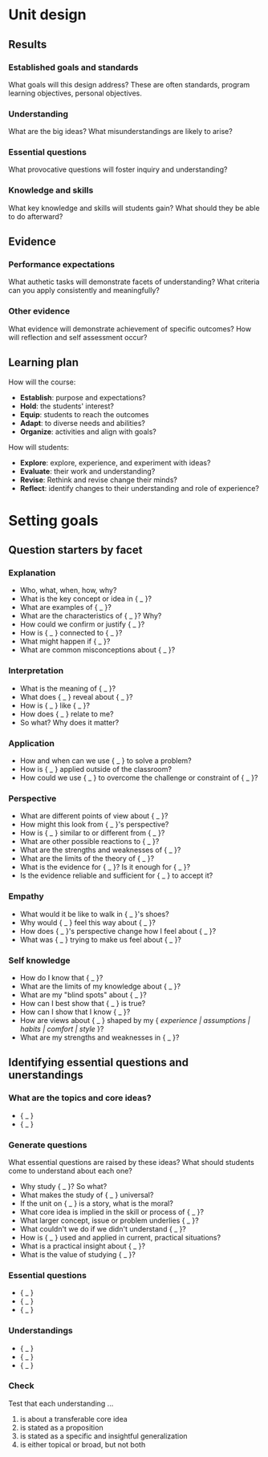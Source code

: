 # Unit design

## Results

### Established goals and standards

What goals will this design address? These are often standards, program learning objectives, personal objectives.

### Understanding

What are the big ideas? What misunderstandings are likely to arise?

### Essential questions

What provocative questions will foster inquiry and understanding?

### Knowledge and skills

What key knowledge and skills will students gain? What should they be able to do afterward?


## Evidence

### Performance expectations

What authetic tasks will demonstrate facets of understanding? What criteria can you apply consistently and meaningfully?

### Other evidence

What evidence will demonstrate achievement of specific outcomes? How will reflection and self assessment occur?


## Learning plan

How will the course:

- **Establish**: purpose and expectations?
- **Hold**: the students' interest?
- **Equip**: students to reach the outcomes
- **Adapt**: to diverse needs and abilities?
- **Organize**: activities and align with goals?

How will students:

- **Explore**: explore, experience, and experiment with ideas?
- **Evaluate**: their work and understanding?
- **Revise**: Rethink and revise change their minds?
- **Reflect**: identify changes to their understanding and role of experience?


# Setting goals

## Question starters by facet

### Explanation

- Who, what, when, how, why?
- What is the key concept or idea in { _ }?
- What are examples of { _ }?
- What are the characteristics of { _ }? Why?
- How could we confirm or justify { _ }?
- How is { _ } connected to { _ }?
- What might happen if { _ }?
- What are common misconceptions about { _ }?

### Interpretation

- What is the meaning of { _ }?
- What does { _ } reveal about { _ }?
- How is { _ } like { _ }?
- How does { _ } relate to me?
- So what? Why does it matter?

### Application

- How and when can we use { _ } to solve a problem?
- How is { _ } applied outside of the classroom?
- How could we use { _ } to overcome the challenge or constraint of { _ }?

### Perspective

- What are different points of view about { _ }?
- How might this look from { _ }'s perspective?
- How is { _ } similar to or different from { _ }?
- What are other possible reactions to { _ }?
- What are the strengths and weaknesses of { _ }?
- What are the limits of the theory of { _ }?
- What is the evidence for { _ }? Is it enough for { _ }?
- Is the evidence reliable and sufficient for { _ } to accept it?

### Empathy

- What would it be like to walk in { _ }'s shoes?
- Why would { _ } feel this way about { _ }?
- How does { _ }'s perspective change how I feel about { _ }?
- What was { _ } trying to make us feel about { _ }?

### Self knowledge

- How do I know that { _ }?
- What are the limits of my knowledge about { _ }?
- What are my "blind spots" about { _ }?
- How can I best show that { _ } is true?
- How can I show that I know { _ }?
- How are views about { _ } shaped by my { *experience | assumptions | habits | comfort | style* }?
- What are my strengths and weaknesses in { _ }?


## Identifying essential questions and unerstandings

### What are the topics and core ideas?

- { _ }
- { _ }

### Generate questions

What essential questions are raised by these ideas? What should students come to understand about each one?

- Why study { _ }? So what?
- What makes the study of { _ } universal?
- If the unit on { _ } is a story, what is the moral?
- What core idea is implied in the skill or process of { _ }?
- What larger concept, issue or problem underlies { _ }?
- What couldn't we do if we didn't understand { _ }?
- How is { _ } used and applied in current, practical situations?
- What is a practical insight about { _ }?
- What is the value of studying { _ }?

### Essential questions

- { _ }
- { _ }
- { _ }

### Understandings

- { _ }
- { _ }
- { _ }

### Check

Test that each understanding ...

1. is about a transferable core idea
2. is stated as a proposition
3. is stated as a specific and insightful generalization
4. is either topical or broad, but not both

